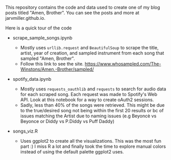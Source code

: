This repository contains the code and data used to create one of my blog posts titled "Amen, Brother". You can see the posts and more at jarvmiller.github.io.

Here is a quick tour of the code

- scrape_sample_songs.ipynb
    - Mostly uses `urllib.request` and `BeautifulSoup` to scrape the title, artist, year of creation, and sampled instrument from each song that sampled "Amen, Brother".
    - Follow this link to see the site. https://www.whosampled.com/The-Winstons/Amen,-Brother/sampled/

- spotify_data.ipynb
    - Mostly uses `requests_oauthlib` and `requests` to search for audio data for each scraped song. Each request was made to Spotify's Web API. Look at this  notebook for a way to create oAuth2 sessions. 
    - Sadly, less than 40% of the songs were retrieved. This might be due to the true/desired song not being within the first 20 results or bc of issues matching the Artist due to naming issues (e.g Beyoncè vs Beyonce or Diddy vs P.Diddy vs Puff Daddy)

- songs_viz.R
    - Uses ggplot2 to create all the visualizations. This was the most fun part :) I miss R a lot and finally took the time to explore manual colors instead of using the default palette ggplot2 uses.